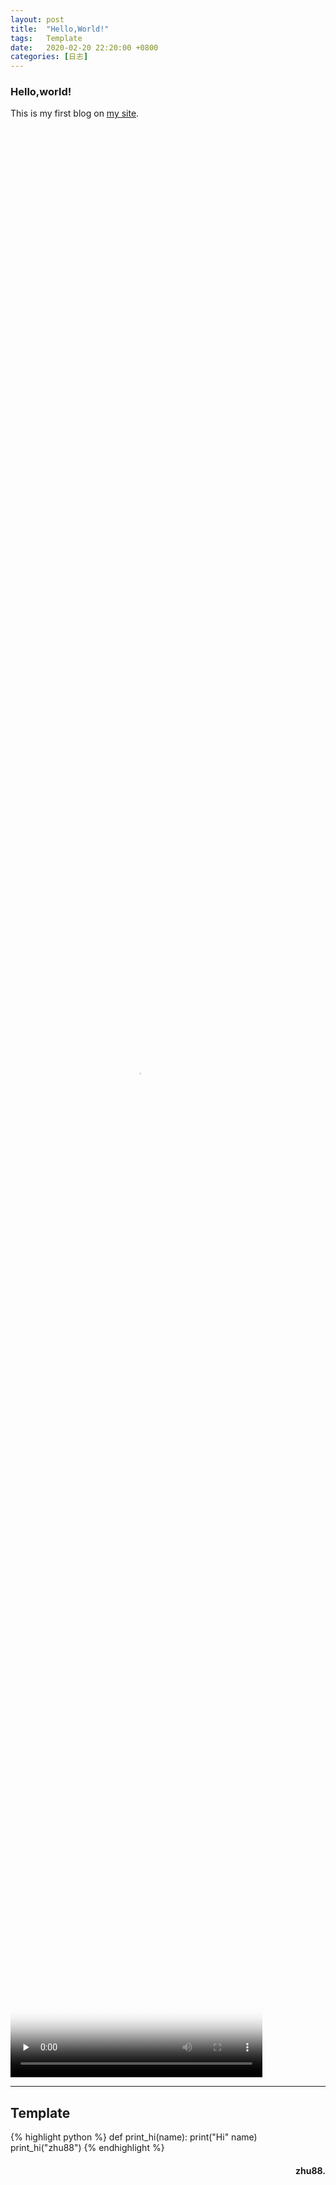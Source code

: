 ```yaml
---
layout:	post
title:	"Hello,World!"
tags:	Template
date:	2020-02-20 22:20:00 +0800
categories:	[日志] 
---
```


<style>
video {object-fit:fill; width:80%; height:80%;}
</style>

### Hello,world!

This is my first blog on [my site](http://zhubb.com/).

<video id="video" controls="controls" preload="none" poster="/assets/imgs/video.jpg">
      <source id="mp4" src="http://www.seehub.net/file/XiangSi.mp4" type="video/mp4"></video>

---

## Template

{% highlight python %}
def print_hi(name):
   print("Hi" name)
print_hi("zhu88")
{% endhighlight %}



<h4 align = "right">zhu88.</h4>

